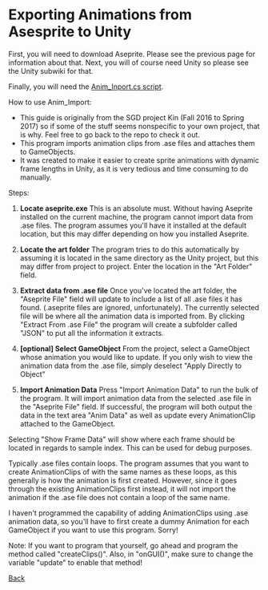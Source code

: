 # Exporting Animations from Asesprite to Unity

First, you will need to download Aseprite. Please see the previous page for information about that. Next, you will of course need Unity so please see the Unity subwiki for that. 

Finally, you will need the [Anim_Inport.cs script](Anim_Import.cs).

How to use Anim_Import:
* This guide is originally from the SGD project Kin (Fall 2016 to Spring 2017) so if some of the stuff seems nonspecific to your own project, that is why. Feel free to go back to the repo to check it out.
* This program imports animation clips from .ase files and attaches them to GameObjects.
* It was created to make it easier to create sprite animations with dynamic frame lengths in Unity, as it is very tedious and time consuming to do manually.
    
Steps:

1. **Locate aseprite.exe**
This is an absolute must. Without having Aseprite installed on the current machine, the program cannot import data from .ase files. The program assumes you'll have it installed at the default location, but this may differ depending on how you installed Aseprite.

2. **Locate the art folder**
The program tries to do this automatically by assuming it is located in	the same directory as the Unity project, but this may differ from project to project. Enter the location in the "Art Folder" field.

3. **Extract data from .ase file**
Once you've located the art folder, the "Aseprite File" field will update to include a list of all .ase files it has found. (.aseprite files are ignored, unfortunately). The currently selected file will be where all the animation data is imported from. By clicking "Extract From .ase File" the program will create a subfolder called "JSON" to put all the information it extracts.
														  
4. **[optional] Select GameObject**
From the project, select a GameObject whose animation you would like to update. If you only wish to view the animation data from the .ase file, simply deselect "Apply Directly to Object"
																	      	 
5. **Import Animation Data**
Press "Import Animation Data" to run the bulk of the program. It will import animation data from the selected .ase file in the "Aseprite File" field. If successful, the program will both output the data in the text area "Anim Data" as well as update every AnimationClip attached to the GameObject.
																								       	    	 
Selecting "Show Frame Data" will show where each frame should be located in regards to sample index. This can be used for debug purposes.
																												     	    
Typically .ase files contain loops. The program assumes that you want to create AnimationClips of with the same names as these loops, as this generally is how the animation is first created. However, since it goes through the existing AnimationClips first instead, it will not import the animation if the .ase file does not contain a loop of the same name.

I haven't programmed the capability of adding AnimationClips using .ase animation data, so you'll have to first create a dummy Animation for each GameObject if you want to use this program. Sorry!

Note: If you want to program that yourself, go ahead and program the method called "createClips()". Also, in "onGUI()", make sure to change the variable "update" to enable that method!

[Back](../index.md)